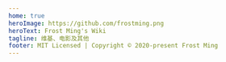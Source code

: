 ```yaml
---
home: true
heroImage: https://github.com/frostming.png
heroText: Frost Ming's Wiki
tagline: 维基、电影及其他
footer: MIT Licensed | Copyright © 2020-present Frost Ming
---
```

